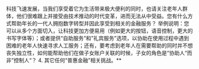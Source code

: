 科技飞速发展，当我们享受着它为生活带来极大便利的同时，也请关注老年人群体，他们很难跟上并接受由技术推动的时代变革，进而无法从中受益。您有什么方式帮助年长的一代人拥抱数字转型并因此享受到相关的金融服务？ 举例说明：您可以从多个方面切入，让科技更加方便易用（例如更大的按钮，语音控制，更大的书写字体等）；或者提供“自助服务”和”礼宾服务”选项，以协助在使用过程中遇到困难的老年人快速寻求人工服务；还有，要考虑到老年人在需要帮助的同时并不想丧失独立性，如何能帮助他们在做子女账户关联的时候，子女的角色是“协助人“而非”控制人“？ 4. 其它任何“普惠金融”相关挑战。**
